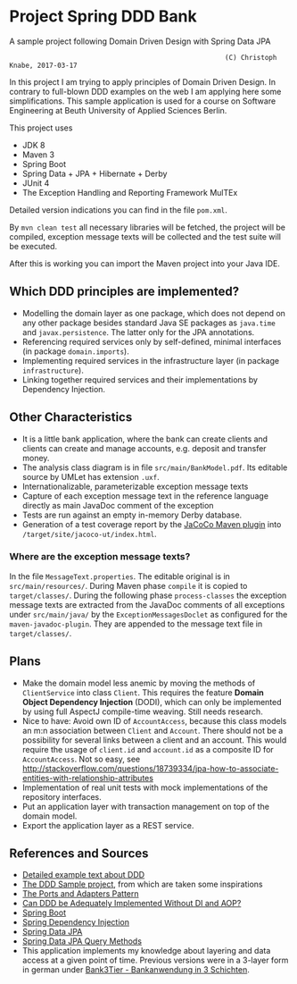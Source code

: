 Project Spring DDD Bank
=======================
A sample project following Domain Driven Design with Spring Data JPA

                                                          (C) Christoph Knabe, 2017-03-17

In this project I am trying to apply principles of Domain Driven Design.
In contrary to full-blown DDD examples on the web I am applying here some simplifications.
This sample application is used for a course on Software Engineering at Beuth University of Applied Sciences Berlin.

This project uses

- JDK 8
- Maven 3
- Spring Boot
- Spring Data + JPA + Hibernate + Derby
- JUnit 4
- The Exception Handling and Reporting Framework MulTEx

Detailed version indications you can find in the file `pom.xml`.

By  `mvn clean test`   all necessary libraries will be fetched, the project will be compiled, exception message texts will be collected and the test suite will be executed.

After this is working you can import the Maven project into your Java IDE.

## Which DDD principles are implemented?
- Modelling the domain layer as one package, which does not depend on any other package besides standard Java SE packages as `java.time` and `javax.persistence`. The latter only for the JPA annotations.
- Referencing required services only by self-defined, minimal interfaces (in package `domain.imports`).
- Implementing required services in the infrastructure layer (in package `infrastructure`).
- Linking together required services and their implementations by Dependency Injection.

## Other Characteristics
- It is a little bank application, where the bank can create clients and clients can create and manage accounts, e.g. deposit and transfer money.
- The analysis class diagram is in file `src/main/BankModel.pdf`. Its editable source by UMLet has extension `.uxf`.
- Internationalizable, parameterizable exception message texts
- Capture of each exception message text in the reference language directly as main JavaDoc comment of the exception
- Tests are run against an empty in-memory Derby database.
- Generation of a test coverage report by the [JaCoCo Maven plugin](http://www.eclemma.org/jacoco/trunk/doc/maven.html) into `/target/site/jacoco-ut/index.html`.

### Where are the exception message texts?
In the file `MessageText.properties`. The editable original is in `src/main/resources/`.
During Maven phase `compile` it is copied to `target/classes/`.
During the following phase `process-classes` the exception message texts are extracted from the JavaDoc comments of all exceptions under `src/main/java/`
by the  `ExceptionMessagesDoclet`  as configured for the `maven-javadoc-plugin`. They are appended to the message text file in `target/classes/`.


## Plans

- Make the domain model less anemic by moving the methods of `ClientService` into class `Client`. This requires the feature **Domain Object Dependency Injection** (DODI), which can only be implemented by using full AspectJ compile-time weaving. Still needs research.
- Nice to have: Avoid own ID of `AccountAccess`, because this class models an m:n association between `Client` and `Account`. There should not be a possibility for several links between a client and an account. This would require the usage of `client.id` and `account.id` as a composite ID for `AccountAccess`. Not so easy, see http://stackoverflow.com/questions/18739334/jpa-how-to-associate-entities-with-relationship-attributes
- Implementation of real unit tests with mock implementations of the repository interfaces.
- Put an application layer with transaction management on top of the domain model.
- Export the application layer as a REST service.

## References and Sources
- [Detailed example text about DDD](https://www.mirkosertic.de/blog/2013/04/domain-driven-design-example/)
- [The DDD Sample project](https://github.com/citerus/dddsample-core), from which are taken some inspirations
- [The Ports and Adapters Pattern](http://alistair.cockburn.us/Hexagonal+architecture)
- [Can DDD be Adequately Implemented Without DI and AOP?](https://www.infoq.com/news/2008/02/ddd-di-aop)
- [Spring Boot](https://spring.io/guides/gs/spring-boot/)
- [Spring Dependency Injection](http://projects.spring.io/spring-framework/)
- [Spring Data JPA](https://spring.io/guides/gs/accessing-data-jpa/)
- [Spring Data JPA Query Methods](http://docs.spring.io/spring-data/jpa/docs/current/reference/html/#jpa.query-methods)
- This application implements my knowledge about layering and data access at a given point of time. Previous versions were in a 3-layer form in german under [Bank3Tier - Bankanwendung in 3 Schichten](http://public.beuth-hochschule.de/~knabe/java/bank3tier/).
